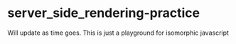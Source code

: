 # server_side_rendering-practice
Will update as time goes. This is just a playground for isomorphic javascript
